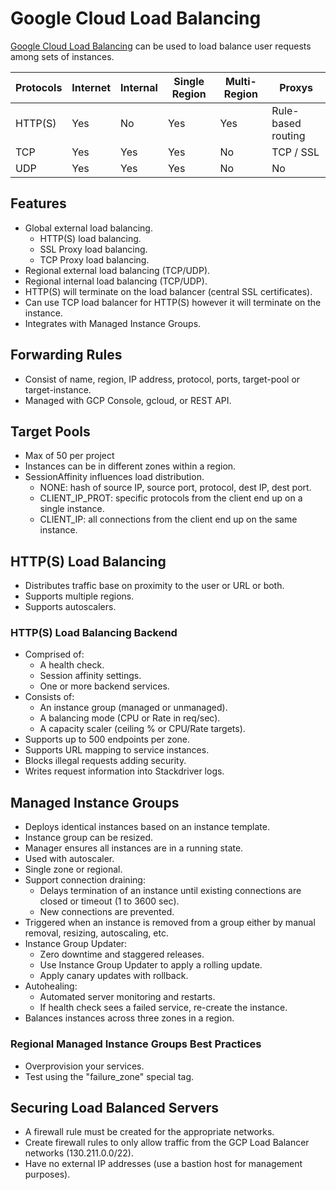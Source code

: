 # Google Cloud Load Balancing

[Google Cloud Load Balancing](https://cloud.google.com/compute/docs/load-balancing/) can be used to load balance user requests among sets of instances.

| Protocols | Internet | Internal | Single Region | Multi-Region | Proxys             |
|-----------|----------|----------|---------------|--------------|--------------------|
| HTTP(S)   | Yes      | No       | Yes           | Yes          | Rule-based routing |
| TCP       | Yes      | Yes      | Yes           | No           | TCP / SSL          |
| UDP       | Yes      | Yes      | Yes           | No           | No                 |

## Features

* Global external load balancing.
  * HTTP(S) load balancing.
  * SSL Proxy load balancing.
  * TCP Proxy load balancing.
* Regional external load balancing (TCP/UDP).
* Regional internal load balancing (TCP/UDP).
* HTTP(S) will terminate on the load balancer (central SSL certificates).
* Can use TCP load balancer for HTTP(S) however it will terminate on the instance.
* Integrates with Managed Instance Groups.

## Forwarding Rules

* Consist of name, region, IP address, protocol, ports, target-pool or target-instance.
* Managed with GCP Console, gcloud, or REST API.

## Target Pools

* Max of 50 per project
* Instances can be in different zones within a region.
* SessionAffinity influences load distribution.
  * NONE: hash of source IP, source port, protocol, dest IP, dest port.
  * CLIENT_IP_PROT: specific protocols from the client end up on a single instance.
  * CLIENT_IP: all connections from the client end up on the same instance.

## HTTP(S) Load Balancing

* Distributes traffic base on proximity to the user or URL or both.
* Supports multiple regions.
* Supports autoscalers.

### HTTP(S) Load Balancing Backend

* Comprised of:
  * A health check.
  * Session affinity settings.
  * One or more backend services.
* Consists of:
  * An instance group (managed or unmanaged).
  * A balancing mode (CPU or Rate in req/sec).
  * A capacity scaler (ceiling % or CPU/Rate targets).
* Supports up to 500 endpoints per zone.
* Supports URL mapping to service instances.
* Blocks illegal requests adding security.
* Writes request information into Stackdriver logs.

## Managed Instance Groups

* Deploys identical instances based on an instance template.
* Instance group can be resized.
* Manager ensures all instances are in a running state.
* Used with autoscaler.
* Single zone or regional.
* Support connection draining:
  * Delays termination of an instance until existing connections are closed or timeout (1 to 3600 sec).
  * New connections are prevented.
* Triggered when an instance is removed from a group either by manual removal, resizing, autoscaling, etc.
* Instance Group Updater:
  * Zero downtime and staggered releases.
  * Use Instance Group Updater to apply a rolling update.
  * Apply canary updates with rollback.
* Autohealing:
  * Automated server monitoring and restarts.
  * If health check sees a failed service, re-create the instance.
* Balances instances across three zones in a region.

### Regional Managed Instance Groups Best Practices

* Overprovision your services.
* Test using the "failure_zone" special tag.

## Securing Load Balanced Servers

* A firewall rule must be created for the appropriate networks.
* Create firewall rules to only allow traffic from the GCP Load Balancer networks (130.211.0.0/22).
* Have no external IP addresses (use a bastion host for management purposes).
